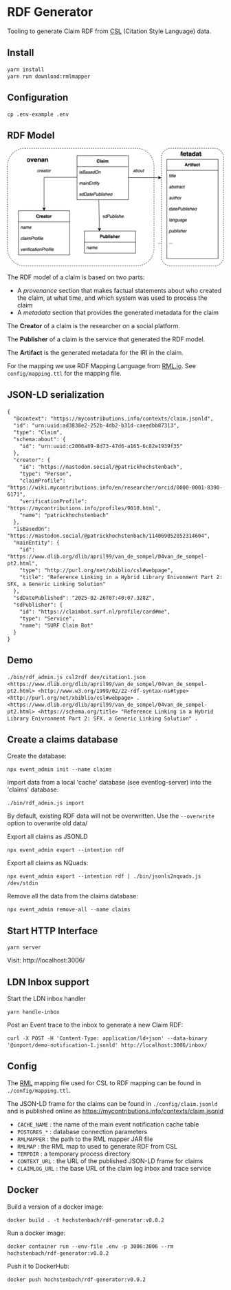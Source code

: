# RDF Generator

Tooling to generate Claim RDF from [CSL](https://docs.citationstyles.org/en/stable/specification.html#csl-1-0-2-specification) (Citation Style Language) data.


## Install

```
yarn install
yarn run download:rmlmapper
```

## Configuration

```
cp .env-example .env
```

## RDF Model

![Alt text](./claim_summary.svg)

The RDF model of a claim is based on two parts:

- A *provenance* section that makes factual statements about who created the claim, at what time, and which system was used to process the claim
- A *metadata* section that provides the generated metadata for the claim

The **Creator** of a claim is the researcher on a social platform.

The **Publisher** of a claim is the service that generated the RDF model.

The **Artifact** is the generated metadata for the IRI in the claim.

For the mapping we use RDF Mapping Language from [RML.io](https://rml.io). See
`config/mapping.ttl` for the mapping file.

## JSON-LD serialization

```(json)
{
  "@context": "https://mycontributions.info/contexts/claim.jsonld",
  "id": "urn:uuid:ad3838e2-252b-4db2-b31d-caeedbb87313",
  "type": "Claim",
  "schema:about": {
    "id": "urn:uuid:c2006a89-8d73-47d6-a165-6c82e1939f35"
  },
  "creator": {
    "id": "https://mastodon.social/@patrickhochstenbach",
    "type": "Person",
    "claimProfile": "https://wiki.mycontributions.info/en/researcher/orcid/0000-0001-8390-6171",
    "verificationProfile": "https://mycontributions.info/profiles/9010.html",
    "name": "patrickhochstenbach"
  },
  "isBasedOn": "https://mastodon.social/@patrickhochstenbach/114069052052314604",
  "mainEntity": {
    "id": "https://www.dlib.org/dlib/april99/van_de_sompel/04van_de_sompel-pt2.html",
    "type": "http://purl.org/net/xbiblio/csl#webpage",
    "title": "Reference Linking in a Hybrid Library Enivonment Part 2: SFX, a Generic Linking Solution"
  },
  "sdDatePublished": "2025-02-26T07:40:07.328Z",
  "sdPublisher": {
    "id": "https://claimbot.surf.nl/profile/card#me",
    "type": "Service",
    "name": "SURF Claim Bot"
  }
}
```

## Demo

```
./bin/rdf_admin.js csl2rdf dev/citation1.json
<https://www.dlib.org/dlib/april99/van_de_sompel/04van_de_sompel-pt2.html> <http://www.w3.org/1999/02/22-rdf-syntax-ns#type> <http://purl.org/net/xbiblio/csl#webpage> .
<https://www.dlib.org/dlib/april99/van_de_sompel/04van_de_sompel-pt2.html> <https://schema.org/title> "Reference Linking in a Hybrid Library Enivronment Part 2: SFX, a Generic Linking Solution" .
```

## Create a claims database

Create the database:

```
npx event_admin init --name claims
```

Import data from a local 'cache' database (see eventlog-server) into the 'claims' database:

```
./bin/rdf_admin.js import
```

By default, existing RDF data will not be overwritten. Use the `--overwrite` option to overwrite old data/

Export all claims as JSONLD

```
npx event_admin export --intention rdf
```

Export all claims as NQuads:

```
npx event_admin export --intention rdf | ./bin/jsonls2nquads.js /dev/stdin
```

Remove all the data from the claims database:

```
npx event_admin remove-all --name claims
```

## Start HTTP Interface

```
yarn server
```

Visit: http://localhost:3006/

## LDN Inbox support

Start the LDN inbox handler

```
yarn handle-inbox
```

Post an Event trace to the inbox to generate a new Claim RDF:

```
curl -X POST -H 'Content-Type: application/ld+json' --data-binary '@import/demo-notification-1.jsonld' http://localhost:3006/inbox/
```

## Config

The [RML](https://rml.io) mapping file used for CSL to RDF mapping can be found in `./config/mapping.ttl`.

The JSON-LD frame for the claims can be found in `./config/claim.jsonld` and is published online as https://mycontributions.info/contexts/claim.jsonld

- `CACHE_NAME` : the name of the main event notification cache table
- `POSTGRES_*` : database connection parameters
- `RMLMAPPER` : the path to the RML mapper JAR file
- `RMLMAP` : the RML map to used to generate RDF from CSL
- `TEMPDIR` : a temporary process directory
- `CONTEXT_URL` : the URL of the published JSON-LD frame for claims
- `CLAIMLOG_URL` : the base URL of the claim log inbox and trace service

## Docker

Build a version of a docker image:

```
docker build . -t hochstenbach/rdf-generator:v0.0.2
```

Run a docker image:

```
docker container run --env-file .env -p 3006:3006 --rm hochstenbach/rdf-generator:v0.0.2
```

Push it to DockerHub:

```
docker push hochstenbach/rdf-generator:v0.0.2
```
